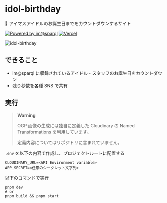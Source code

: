 # idol-birthday

🎂 アイマスアイドルのお誕生日までをカウントダウンするサイト

[![Powered by im@sparql](https://img.shields.io/badge/powered%20by-im%40sparql-F34F6D)](https://sparql.crssnky.xyz/imas/)
[![Vercel](https://therealsujitk-vercel-badge.vercel.app/?app=idol-birthday)](https://idol-birthday.vercel.app)

![idol-birthday](https://github.com/arrow2nd/idol-birthday/assets/44780846/e638b435-2fd7-48c2-b8d4-904c5802bc42)

## できること

- im@sparql に収録されているアイドル・スタッフのお誕生日をカウントダウン
- 残り秒数を各種 SNS で共有

## 実行

> **Warning**
>
> OGP 画像の生成には独自に定義した Cloudinary の Named Transformations を利用しています。
>
> 定義内容についてはリポジトリに含まれていません。

`.env` を以下の内容で作成し、プロジェクトルートに配置する

```
CLOUDINARY_URL=<API Environment variable>
APP_SECRET=<任意のシークレット文字列>
```

以下のコマンドで実行

```
pnpm dev
# or
pnpm build && pnpm start
```
